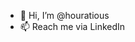 - 👋 Hi, I’m @houratious
- 📫 Reach me via LinkedIn

<!---
houratious/houratious is a ✨ special ✨ repository because its `README.md` (this file) appears on your GitHub profile.
You can click the Preview link to take a look at your changes.
--->
